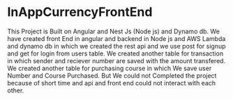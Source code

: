 # InAppCurrencyFrontEnd

This Project is Built on Angular and Nest Js (Node js) and Dynamo db.
We have created front End in angular and backend in Node js and AWS Lambda and dynamo db in which we created the rest api and we use post for signup and get for login from users table.
We created another table for transaction in which sender and reciever number are saved with the amount transfered.
We created another table for purchasing course in which We save user Number and Course Purchased.
But We could not Completed the project because of short time and api and front end could not interact with each other.

